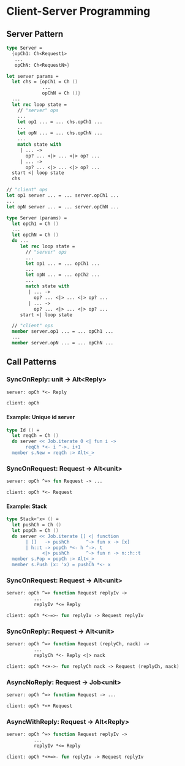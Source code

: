 # Client-Server Programming

## Server Pattern

```fsharp
type Server =
  {opCh1: Ch<Request1>
   ...
   opChN: Ch<RequestN>}

let server params =
  let chs = {opCh1 = Ch ()
             ...
             opChN = Ch ()}
  ...
  let rec loop state =
    // "server" ops
    ...
    let op1 ... = ... chs.opCh1 ...
    ...
    let opN ... = ... chs.opChN ...
    ...
    match state with
     | ... ->
       op? ... <|> ... <|> op? ...
     | ... ->
       op? ... <|> ... <|> op? ...
  start <| loop state
  chs

// "client" ops
let op1 server ... = ... server.opCh1 ...
...
let opN server ... = ... server.opChN ...
```

```fsharp
type Server (params) =
  let opCh1 = Ch ()
  ...
  let opChN = Ch ()
  do ...
     let rec loop state =
       // "server" ops
       ...
       let op1 ... = ... opCh1 ...
       ...
       let opN ... = ... opCh2 ...
       ...
       match state with
        | ... ->
          op? ... <|> ... <|> op? ...
        | ... ->
          op? ... <|> ... <|> op? ...
     start <| loop state

  // "client" ops
  member server.op1 ... = ... opCh1 ...
  ...
  member server.opN ... = ... opChN ...
```

## Call Patterns

### SyncOnReply: unit -&gt; Alt&lt;Reply&gt;

```fsharp
server: opCh *<- Reply
```

```fsharp
client: opCh
```

#### Example: Unique id server

```fsharp
type Id () =
  let reqCh = Ch ()
  do server << Job.iterate 0 <| fun i ->
       reqCh *<- i ^->. i+1
  member s.New = reqCh :> Alt<_>
```

### SyncOnRequest: Request -&gt; Alt&lt;unit&gt;

```fsharp
server: opCh ^=> fun Request -> ...
```

```fsharp
client: opCh *<- Request
```

#### Example: Stack

```fsharp
type Stack<'x> () =
  let pushCh = Ch ()
  let popCh = Ch ()
  do server << Job.iterate [] <| function
       | []   -> pushCh      ^-> fun x -> [x]
       | h::t -> popCh *<- h ^->. t
             <|> pushCh      ^-> fun n -> n::h::t
  member s.Pop = popCh :> Alt<_>
  member s.Push (x: 'x) = pushCh *<- x
```

### SyncOnRequest: Request -&gt; Alt&lt;unit&gt;

```fsharp
server: opCh ^=> function Request replyIv ->
          ...
          replyIv *<= Reply
```

```fsharp
client: opCh *<-=>- fun replyIv -> Request replyIv
```

### SyncOnReply: Request -&gt; Alt&lt;unit&gt;

```fsharp
server: opCh ^=> function Request (replyCh, nack) ->
          ...
          replyCh *<- Reply <|> nack
```

```fsharp
client: opCh *<+->- fun replyCh nack -> Request (replyCh, nack)
```

### AsyncNoReply: Request -&gt; Job&lt;unit&gt;

```fsharp
server: opCh ^=> function Request -> ...
```

```fsharp
client: opCh *<+ Request
```

### AsyncWithReply: Request -&gt; Alt&lt;Reply&gt;

```fsharp
server: opCh ^=> function Request replyIv ->
          ...
          replyIv *<= Reply
```

```fsharp
client: opCh *<+=>- fun replyIv -> Request replyIv
```
